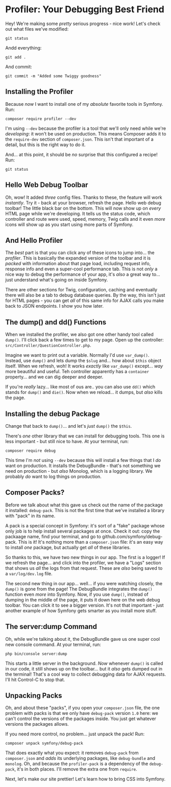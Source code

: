 # Profiler: Your Debugging Best Friend

Hey! We're making some *pretty* serious progress - nice work! Let's check out
what files we've modified:

```terminal-silent
git status
```

Andd everything:

```terminal-silent
git add .
```

And commit:

```terminal-silent
git commit -m "Added some Twiggy goodness"
```

## Installing the Profiler

Because *now* I want to install one of my *absolute* favorite tools in Symfony.
Run:

```terminal
composer require profiler --dev
```

I'm using `--dev` because the profiler is a tool that we'll only need while we're
*developing*: it won't be used on production. This means Composer adds it to the
`require-dev` section of `composer.json`. This isn't that important of a detail,
but this is the right way to do it.

And... at this point, it should be *no* surprise that this configured a recipe!
Run:

```terminal
git status
```

## Hello Web Debug Toolbar

Oh, wow! It added *three* config files. Thanks to these, the feature will work
*instantly*. Try it - back at your browser, refresh the page. Hello web debug
toolbar! The little black bar on the bottom. This will now show up on *every*
HTML page while we're developing. It tells us the status code, which controller
and route were used, speed, memory, Twig calls and it even *more* icons will
show up as you start using more parts of Symfony.

## And Hello Profiler

The *best* part is that you can click any of these icons to jump into... the
*profiler*. This is basically the expanded version of the toolbar and it is
*packed* with information about that page load, including request info, response
info and even a super-cool performance tab. This is not *only* a nice way to
debug the performance of your app, it's *also* a great way to... just understand
what's going on inside Symfony.

There are other sections for Twig, configuration, caching and eventually there
will also be a tab to debug database queries. By the way, this isn't just for
HTML pages - you can get *all* of this same info for AJAX calls you make back
to JSON endpoints. I show you how later.

## The dump() and dd() Functions

When we installed the profiler, we also got one other handy tool called `dump()`.
I'll click back a few times to get to my page. Open up the controller:
`src/Controller/QuestionController.php`.

Imagine we want to print out a variable. Normally I'd use `var_dump()`. Instead,
use `dump()` and lets dump the `$slug` and... how about `$this` object itself.
When we refresh, woh! It works *exactly* like `var_dump()` except... *way* more
beautiful and useful. Teh controller apparently has a `container` property... and
we can dig deeper and deeper.

If you're *really* lazy... like most of ous are.. you can also use `dd()` which
stands for `dump()` and `die()`. Now when we reload... it dumps, but *also* kills
the page.

## Installing the debug Package

Change that back to `dump()`... and let's *just* `dump()` the `$this`.

There's *one* other library that we can install for debugging tools. This one
is less important - but still nice to have. At your terminal, run:

```terminal
composer require debug
```

This time I'm *not* using `--dev` because this will install a few things that I
*do* want on production. It installs the DebugBundle - that's not something we need
on production - but *also* Monolog, which is a logging library. We probably *do*
want to log things on production.

## Composer Packs?

Before we talk about what this gave us check out the name
of the package it installed: `debug-pack`. This is not the first time that we've
installed a library with "pack" in its name.

A pack is a special concept in Symfony: it's sort of a "fake" package whose only
job is to help install several packages at once. Check it out: copy the packaage
name, find your terminal, and go to github.com/symfony/debug-pack. This is it!
It's nothing more than a `composer.json` file: it's an easy way to install *one*
package, but actually get *all* of these libraries.

So thanks to this, we have two new things in our app. The first is a logger!
If we refresh the page... and click into the profiler, we have a "Logs" section
that shows us *all* the logs from that request. These are *also* being saved to
a `var/log/dev.log` file.

The second new thing in our app... well... if you were watching closely, the
`dump()` is gone from the page! The DebugBundle integrates the `dump()` function
even *more* into Symfony. Now, if you use `dump()`, instead of dumping in the
middle of the page, it puts it down here on the web debug toolbar. You can click
it to see a bigger version. It's not that important - just another example of how
Symfony gets smarter as you install more stuff.

## The server:dump Command

Oh, while we're talking about it, the DebugBundle gave us one super cool new
console command. At your terminal, run:

```terminal
php bin/console server:dump
```

This starts a little server in the background. *Now* whenever `dump()` is called
in our code, it still shows up on the toolbar... but it *also* gets dumped out
in the terminal! That's a cool way to collect debugging data for AJAX requests.
I'll hit Control-C to stop that.

## Unpacking Packs

Oh, and about these "packs", if you open your `composer.json` file, the one
problem with packs is that we only have `debug-pack` version `1.0` here: we
can't control the versions of the packages inside. You just get whatever versions
the packages allows.

If you need more control, no problem... just unpack the pack! Run:

```terminal
composer unpack symfony/debug-pack
```

That does exactly what you expect: it removes `debug-pack` from `composer.json`
and *adds* its underlying packages, like `debug-bundle` and `monolog`. Oh, and
because the `profiler-pack` is a dependency of the `debug-pack`, it's in both
places. I'll remove the extra one from `require`.

Next, let's make our site prettier! Let's learn how to bring CSS into Symfony.
